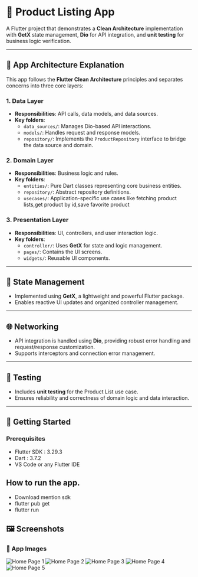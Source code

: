 # 🛒 Product Listing App

A Flutter project that demonstrates a **Clean Architecture** implementation with **GetX** state management, **Dio** for API integration, and **unit testing** for business logic verification.

---

## 🧱 App Architecture Explanation

This app follows the **Flutter Clean Architecture** principles and separates concerns into three core layers:

### 1. **Data Layer**

- **Responsibilities**: API calls, data models, and data sources.
- **Key folders**:
  - `data_sources/`: Manages Dio-based API interactions.
  - `models/`: Handles request and response models.
  - `repository/`: Implements the `ProductRepository` interface to bridge the data source and domain.

### 2. **Domain Layer**

- **Responsibilities**: Business logic and rules.
- **Key folders**:
  - `entities/`: Pure Dart classes representing core business entities.
  - `repository/`: Abstract repository definitions.
  - `usecases/`: Application-specific use cases like fetching product lists,get product by id,save favorite product

### 3. **Presentation Layer**

- **Responsibilities**: UI, controllers, and user interaction logic.
- **Key folders**:
  - `controller/`: Uses **GetX** for state and logic management.
  - `pages/`: Contains the UI screens.
  - `widgets/`: Reusable UI components.

---

## 🧰 State Management

- Implemented using **GetX**, a lightweight and powerful Flutter package.
- Enables reactive UI updates and organized controller management.

---

## 🌐 Networking

- API integration is handled using **Dio**, providing robust error handling and request/response customization.
- Supports interceptors and connection error management.

---

## 🧪 Testing

- Includes **unit testing** for the Product List use case.
- Ensures reliability and correctness of domain logic and data interaction.

---

## 🚀 Getting Started

### Prerequisites

- Flutter SDK : 3.29.3
- Dart : 3.7.2
- VS Code or any Flutter IDE

## How to run the app.

- Download mention sdk
- flutter pub get
- flutter run

## 🖼️ Screenshots

### 📱 App Images

![Home Page 1](assets/screenshots/Screenshot_2025-05-12-20-22-34-46_10da17da4d4f772a112bb6899a4c89a9.jpg)
![Home Page 2](assets/screenshots/Screenshot_2025-05-12-20-22-53-60_10da17da4d4f772a112bb6899a4c89a9.jpg)
![Home Page 3](assets/screenshots/Screenshot_2025-05-12-20-23-02-92_10da17da4d4f772a112bb6899a4c89a9.jpg)
![Home Page 4](assets/screenshots/Screenshot_2025-05-12-20-23-08-16_10da17da4d4f772a112bb6899a4c89a9.jpg)
![Home Page 5](assets/screenshots/Screenshot_2025-05-12-20-23-20-85_10da17da4d4f772a112bb6899a4c89a9.jpg)




